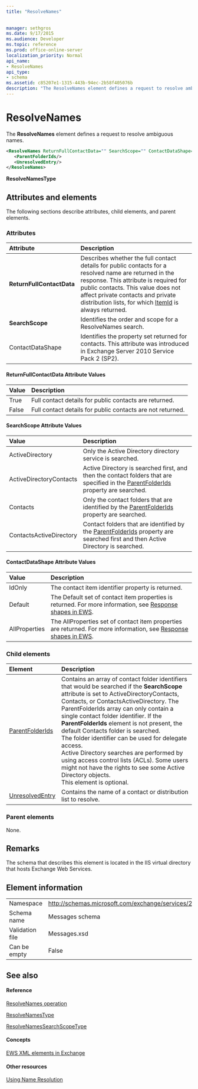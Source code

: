 ```yaml
---
title: "ResolveNames"
 
 
manager: sethgros
ms.date: 9/17/2015
ms.audience: Developer
ms.topic: reference
ms.prod: office-online-server
localization_priority: Normal
api_name:
- ResolveNames
api_type:
- schema
ms.assetid: c85207e1-1315-443b-94ec-2b58f405076b
description: "The ResolveNames element defines a request to resolve ambiguous names."
---
```


# ResolveNames

The **ResolveNames** element defines a request to resolve ambiguous names. 
  
```XML
<ResolveNames ReturnFullContactData="" SearchScope="" ContactDataShape="">
   <ParentFolderIds/>
   <UnresolvedEntry/>
</ResolveNames>
```

 **ResolveNamesType**
## Attributes and elements

The following sections describe attributes, child elements, and parent elements.
  
### Attributes

|**Attribute**|**Description**|
|:-----|:-----|
|**ReturnFullContactData** <br/> |Describes whether the full contact details for public contacts for a resolved name are returned in the response. This attribute is required for public contacts. This value does not affect private contacts and private distribution lists, for which [ItemId](itemid.md) is always returned.  <br/> |
|**SearchScope** <br/> |Identifies the order and scope for a ResolveNames search.  <br/> |
|ContactDataShape  <br/> |Identifies the property set returned for contacts. This attribute was introduced in Exchange Server 2010 Service Pack 2 (SP2).  <br/> |
   
#### ReturnFullContactData Attribute Values

|**Value**|**Description**|
|:-----|:-----|
|True  <br/> |Full contact details for public contacts are returned.  <br/> |
|False  <br/> |Full contact details for public contacts are not returned.  <br/> |
   
#### SearchScope Attribute Values

|**Value**|**Description**|
|:-----|:-----|
|ActiveDirectory  <br/> |Only the Active Directory directory service is searched.  <br/> |
|ActiveDirectoryContacts  <br/> |Active Directory is searched first, and then the contact folders that are specified in the [ParentFolderIds](parentfolderids.md) property are searched.  <br/> |
|Contacts  <br/> |Only the contact folders that are identified by the [ParentFolderIds](parentfolderids.md) property are searched.  <br/> |
|ContactsActiveDirectory  <br/> |Contact folders that are identified by the [ParentFolderIds](parentfolderids.md) property are searched first and then Active Directory is searched.  <br/> |
   
#### ContactDataShape Attribute Values

|**Value**|**Description**|
|:-----|:-----|
|IdOnly  <br/> |The contact item identifier property is returned.  <br/> |
|Default  <br/> |The Default set of contact item properties is returned. For more information, see [Response shapes in EWS](http://msdn.microsoft.com/library/1c5ddc0a-c4e0-4488-8972-7543b5b464df%28Office.15%29.aspx).  <br/> |
|AllProperties  <br/> |The AllProperties set of contact item properties are returned. For more information, see [Response shapes in EWS](http://msdn.microsoft.com/library/1c5ddc0a-c4e0-4488-8972-7543b5b464df%28Office.15%29.aspx).  <br/> |
   
### Child elements

|**Element**|**Description**|
|:-----|:-----|
|[ParentFolderIds](parentfolderids.md) <br/> |Contains an array of contact folder identifiers that would be searched if the **SearchScope** attribute is set to ActiveDirectoryContacts, Contacts, or ContactsActiveDirectory. The ParentFolderIds array can only contain a single contact folder identifier. If the **ParentFolderIds** element is not present, the default Contacts folder is searched.  <br/> The folder identifier can be used for delegate access.  <br/> Active Directory searches are performed by using access control lists (ACLs). Some users might not have the rights to see some Active Directory objects.  <br/> This element is optional.  <br/> |
|[UnresolvedEntry](unresolvedentry.md) <br/> |Contains the name of a contact or distribution list to resolve.  <br/> |
   
### Parent elements

None.
  
## Remarks

The schema that describes this element is located in the IIS virtual directory that hosts Exchange Web Services.
  
## Element information

|||
|:-----|:-----|
|Namespace  <br/> |http://schemas.microsoft.com/exchange/services/2006/messages  <br/> |
|Schema name  <br/> |Messages schema  <br/> |
|Validation file  <br/> |Messages.xsd  <br/> |
|Can be empty  <br/> |False  <br/> |
   
## See also

#### Reference

[ResolveNames operation](resolvenames-operation.md)
  
[ResolveNamesType](https://msdn.microsoft.com/library/ExchangeWebServices.ResolveNamesType.aspx)
  
[ResolveNamesSearchScopeType](https://msdn.microsoft.com/library/ExchangeWebServices.ResolveNamesSearchScopeType.aspx)
#### Concepts

[EWS XML elements in Exchange](ews-xml-elements-in-exchange.md)
#### Other resources

[Using Name Resolution](http://msdn.microsoft.com/library/9257fb07-89d2-46eb-b885-e2173fe6fbc1%28Office.15%29.aspx)

